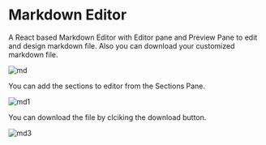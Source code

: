 # Markdown Editor

A React based Markdown Editor with Editor pane and Preview Pane to edit and design markdown file.
Also you can download your customized markdown file.

![md](https://user-images.githubusercontent.com/47656810/124892558-9aaedf80-dff7-11eb-8889-e7749642b722.png)

You can add the sections to editor from the Sections Pane.

![md1](https://user-images.githubusercontent.com/47656810/124894245-18bfb600-dff9-11eb-8dee-b9f592a695ed.png)

You can download the file by clciking the download button.

![md3](https://user-images.githubusercontent.com/47656810/124894931-b6b38080-dff9-11eb-938e-15f3627678e3.png)
